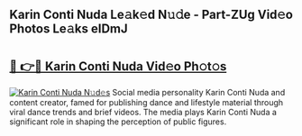 ## Karin Conti Nuda Le𝚊k𝚎d N𝚞𝚍e - Part-ZUg Vid𝚎o Photos Le𝚊ks eIDmJ

# <h2><a href="http://fbd5qt.evod.top/?m=Karin+Conti+Nuda">🔗 👉🔴 Karin Conti Nuda Vid𝚎o Ph𝚘t𝚘s</a></h2>

[![Karin Conti Nuda N𝚞d𝚎s](https://i.imgur.com/8V9OHl7.gif)](http://fbd5qt.evod.top/?m=Karin+Conti+Nuda)
Social media personality Karin Conti Nuda and content creator, famed for publishing dance and lifestyle material through viral dance trends and brief videos. The media plays Karin Conti Nuda a significant role in shaping the perception of public figures. 
